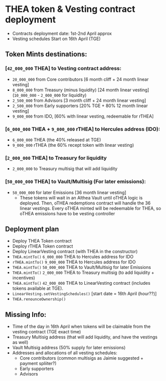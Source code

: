 # THEA token & Vesting contract deployment
- Contracts deployment date: 1st-2nd April approx
- Vesting schedules Start on 16th April (TGE)

## Token Mints destinations:

### [`42_000_000` THEA] to Vesting contract address:
- `20_000_000` 	from Core contributors  			[6 month cliff  + 24 month linear vesting]
- `8_000_000` 	from Treasury (minus liquidity) 	[24 month linear vesting]  (`10_000_000` - `2_000_000` for liquidity)
- `2_500_000` 	from Advisors						[3 month cliff  + 24 month linear vesting]
- `2_500_000` 	from Early supporters 				[20% TGE + 80% 12 month linear vesting]
- `9_000_000`	from IDO, 					[60% with linear vesting, redeemable for rTHEA]

### [`6_000_000` THEA + `9_000_000` rTHEA] to Hercules address (IDO):
- `6_000_000` THEA (the 40% released at TGE)
- `9_000_000` rTHEA (the 60% recept token with linear vesting)

### [`2_000_000` THEA] to Treasury for liquidity 
- `2_000_000` 	to Treasury multisig that will add liquidity

### [`50_000_000` THEA] to Vault/Multisig (For later emissions):  
- `50_000_000` 	for later Emissions 		[36 month linear vesting]
	- These tokens will wait in an Althea Vault until oTHEA logic is deployed. Then, oTHEA redemptions contract will handle the 36 linear vestings. Every oTHEA minted will be redeemable for THEA, so oTHEA emissions have to be vesting controller

## Deployment plan
- Deploy THEA Token contract
- Deploy rTHEA Token contract
- Deploy LinearVesting contract (with THEA in the constructor)
- `THEA.mintTo()` `6_000_000` THEA to Hercules address for IDO
- `rTHEA.mintTo()` `9_000_000` THEA to Hercules address for IDO
- `THEA.mintTo()` `50_000_000` THEA to Vault/Multisig for later Emissions
- `THEA.mintTo()` `2_000_000`  THEA to Treasury multisig (to add liquidity + incentives)
- `THEA.mintTo()` `42_000_000` THEA to LinearVesting contract (includes tokens available at TGE).
- `LinearVesting.setVestingSchedules()`  [start date = 16th April (hour??)]
- `THEA.renounceOwnership()`

## Missing Info:
- Time of the day in 16th April when tokens will be claimable from the vesting contract (TGE exact time)
- Treasury Multisig address (that will add liquidity, and have the vestings as well)
- Vault Multisig address (50% supply for later emissions)
- Addresses and allocations of all vesting schedules:
	- Core contributors (common multisigs as Jaimie suggested + payment spliiter?)
	- Early supporters
	- Advisors



